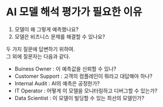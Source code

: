 # AI 모델 해석 평가가 필요한 이유

1. 모델이 왜 그렇게 예측했나요?
2. 모델은 비즈니스 문제를 해결할 수 있나요?

두 가지 질문에 답변하기 위하여.<br>
그 외에 질문자는 다음과 같다.

* Buiness Owner : 이 예측값을 신뢰할 수 있나?
* Customer Support : 고객의 컴플레인이 뭐라고 대답해야 하나?
* Internal Audit : AI의 예측은 공정한가?
* IT Operator : 어떻게 이 모델을 모니터링하고 디버그할 수 있는가?
* Data Scientist : 이 모델이 빌딩할 수 있는 최선의 모델인가?